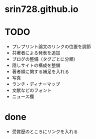 # srin728.github.io

# TODO
- プレプリント論文のリンクの位置を調節
- 共著者による発表を追加
- ブログの整備（タグごとに分類）
- 隠しサイトの構成を整備
- 著者順に関する補足を入れる
- 写真
- ランチ・ディナーマップ
- 文献などのフォント
- ニュース欄


# done
- 受賞歴のところにリンクを入れる


